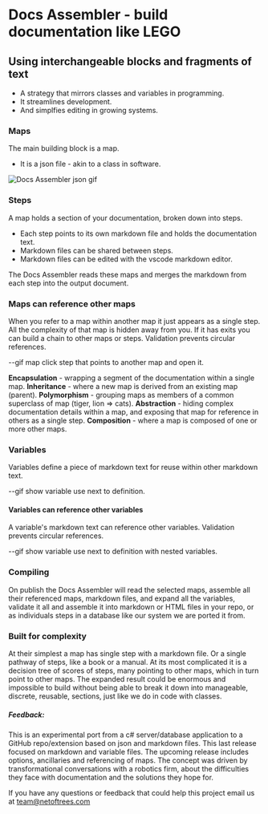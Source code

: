 
# Docs Assembler - build documentation like LEGO

## Using interchangeable blocks and fragments of text
 * A strategy that mirrors classes and variables in programming. 
 * It streamlines development.
 * And simplfies editing in growing systems. 

<!-- ![Docs Assembler intro gif](./assets/DocsAssemblerIntro.gif) -->


### Maps
The main building block is a map. 
 * It is a json file - akin to a class in software.

![Docs Assembler json gif](./assets/DocsAssemblerJson.gif)


### Steps
A map holds a section of your documentation, broken down into steps. 
 * Each step points to its own markdown file and holds the documentation text. 
 * Markdown files can be shared between steps. 
 * Markdown files can be edited with the vscode markdown editor.

The Docs Assembler reads these maps and merges the markdown from each step into the output document. 

<!-- ![Docs Assembler steps gif](https://muddyspud.github.io/assets/DocsAssemblerIntro-Aug24-2.gif) -->


### Maps can reference other maps
When you refer to a map within another map it just appears as a single step. All the complexity of that map is hidden away from you. If it has exits you can build a chain to other maps or steps. Validation prevents circular references.

--gif map click step that points to another map and open it.

**Encapsulation** - wrapping a segment of the documentation within a single map. 
**Inheritance** - where a new map is derived from an existing map (parent).
**Polymorphism** - grouping maps as members of a common superclass of map (tiger, lion => cats).
**Abstraction** - hiding complex documentation details within a map, and exposing that map for reference in others as a single step.
**Composition** - where a map is composed of one or more other maps. 


### Variables
Variables define a piece of markdown text for reuse within other markdown text. 

--gif show variable use next to definition.

#### Variables can reference other variables
A variable's markdown text can reference other variables. Validation prevents circular references.

--gif show variable use next to definition with nested variables.


### Compiling
On publish the Docs Assembler will read the selected maps, assemble all their referenced maps, markdown files, and expand all the variables, validate it all and assemble it into markdown or HTML files in your repo, or as individuals steps in a database like our system we are ported it from.


### Built for complexity
At their simplest a map has single step with a markdown file. Or a single pathway of steps, like a book or a manual. At its most complicated it is a decision tree of scores of steps, many pointing to other maps, which in turn point to other maps. The expanded result could be enormous and impossible to build without being able to break it down into manageable, discrete, reusable, sections, just like we do in code with classes.

##### Feedback:

This is an experimental port from a c# server/database application to a GitHub repo/extension based on json and markdown files.
This last release focused on markdown and variable files. 
The upcoming release includes options, ancillaries and referencing of maps.
The concept was driven by transformational conversations with a robotics firm, about the difficulties they face with documentation and the solutions they hope for.

If you have any questions or feedback that could help this project email us at team@netoftrees.com 

